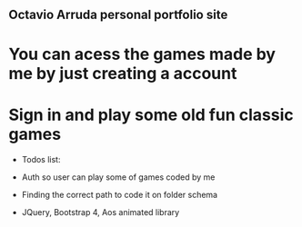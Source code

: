 ## Octavio Arruda personal portfolio site
# You can acess the games made by me by just creating a account
# Sign in and play some old fun classic games

* Todos list:
* Auth so user can play some of games coded by me
* Finding the correct path to code it on folder schema

* JQuery, Bootstrap 4, Aos animated library